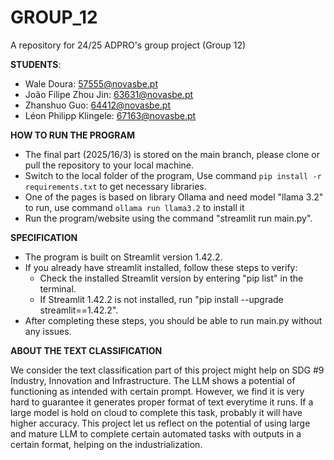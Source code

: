 # GROUP_12
A repository for 24/25 ADPRO's group project (Group 12)

**STUDENTS**:
 - Wale Doura: 57555@novasbe.pt
 - João Filipe Zhou Jin: 63631@novasbe.pt
 - Zhanshuo Guo: 64412@novasbe.pt
 - Léon Philipp Klingele: 67163@novasbe.pt

**HOW TO RUN THE PROGRAM**
  - The final part (2025/16/3) is stored on the main branch, please clone or pull the repository to your local machine.
  - Switch to the local folder of the program, Use command `pip install -r requirements.txt` to get necessary libraries.
  - One of the pages is based on library Ollama and need model "llama 3.2" to run, use command `ollama run llama3.2` to install it
  - Run the program/website using the command "streamlit run main.py".

**SPECIFICATION**
  - The program is built on Streamlit version 1.42.2.
  - If you already have streamlit installed, follow these steps to verify:
      - Check the installed Streamlit version by entering "pip list" in the terminal.
      - If Streamlit 1.42.2 is not installed, run "pip install --upgrade streamlit==1.42.2".
  - After completing these steps, you should be able to run main.py without any issues.

**ABOUT THE TEXT CLASSIFICATION**

We consider the text classification part of this project might help on SDG #9 Industry, Innovation and Infrastructure. The LLM shows a potential of functioning as intended with certain prompt. However, we find it is very hard to guarantee it generates proper format of text everytime it runs. If a large model is hold on cloud to complete this task, probably it will have higher accuracy. This project let us reflect on the potential of using large and mature LLM to complete certain automated tasks with outputs in a certain format, helping on the industrialization.

